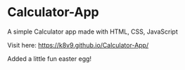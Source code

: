 # Calculator-App
A simple Calculator app made with HTML, CSS, JavaScript

Visit here: https://k8v9.github.io/Calculator-App/

Added a little fun easter egg!
